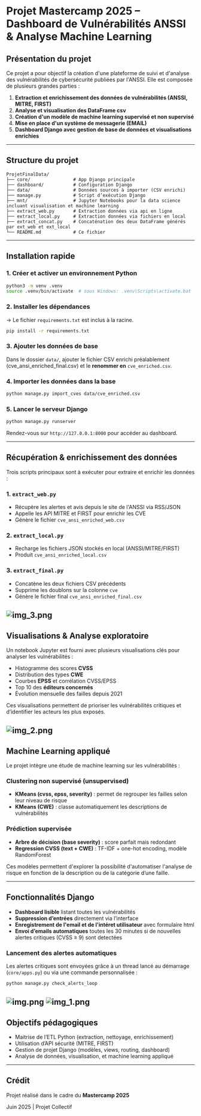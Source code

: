# Projet Mastercamp 2025 – Dashboard de Vulnérabilités ANSSI & Analyse Machine Learning

##  Présentation du projet

Ce projet a pour objectif la création d'une plateforme de suivi et d'analyse des vulnérabilités de cybersécurité publiées par l'ANSSI. Elle est composée de plusieurs grandes parties :

1. **Extraction et enrichissement des données de vulnérabilités (ANSSI, MITRE, FIRST)**
2. **Analyse et visualisation des DataFrame csv**
3. **Création d'un modèle de machine learning supervisé et non supervisé**
4. **Mise en place d'un système de messagerie (EMAIL)**
5. **Dashboard Django avec gestion de base de données et visualisations enrichies**

---

##  Structure du projet

```
ProjetFinalData/
├── core/                # App Django principale
├── dashboard/           # Configuration Django
├── data/                # Données sources à importer (CSV enrichi)
├── manage.py            # Script d’exécution Django
├── mnt/                 # Jupyter Notebooks pour la data science incluant visualisation et machine learning
├── extract_web.py       # Extraction données via api en ligne
├── extract_local.py     # Extraction données via fichiers en local
├── extract_concat.py    # Concaténation des deux DataFrame générés par ext_web et ext_local
└── README.md            # Ce fichier
```

---

##  Installation rapide

### 1. Créer et activer un environnement Python

```bash
python3 -m venv .venv
source .venv/bin/activate  # sous Windows: .venv\Scripts\activate.bat
```

### 2. Installer les dépendances

→ Le fichier `requirements.txt` est inclus à la racine.
```bash
pip install -r requirements.txt
```

### 3. Ajouter les données de base

Dans le dossier `data/`, ajouter le fichier CSV enrichi préalablement (cve_ansi_enriched_final.csv) et le **renommer en** `cve_enriched.csv`.

### 4. Importer les données dans la base

```bash
python manage.py import_cves data/cve_enriched.csv
```

### 5. Lancer le serveur Django

```bash
python manage.py runserver
```

Rendez-vous sur `http://127.0.0.1:8000` pour accéder au dashboard.

---

##  Récupération & enrichissement des données

Trois scripts principaux sont à exécuter pour extraire et enrichir les données :

### 1. `extract_web.py`

* Récupère les alertes et avis depuis le site de l'ANSSI via RSS/JSON
* Appelle les API MITRE et FIRST pour enrichir les CVE
* Génère le fichier `cve_ansi_enriched_web.csv`

### 2. `extract_local.py`

* Recharge les fichiers JSON stockés en local (ANSSI/MITRE/FIRST)
* Produit `cve_ansi_enriched_local.csv`

### 3. `extract_final.py`

* Concatène les deux fichiers CSV précédents
* Supprime les doublons sur la colonne `cve`
* Génère le fichier final `cve_ansi_enriched_final.csv`

![img_3.png](readme_img/img_3.png)
---

##  Visualisations & Analyse exploratoire

Un notebook Jupyter est fourni avec plusieurs visualisations clés pour analyser les vulnérabilités :

* Histogramme des scores **CVSS**
* Distribution des types **CWE**
* Courbes **EPSS** et corrélation CVSS/EPSS
* Top 10 des **éditeurs concernés**
* Évolution mensuelle des failles depuis 2021

Ces visualisations permettent de prioriser les vulnérabilités critiques et d’identifier les acteurs les plus exposés.

![img_2.png](readme_img/img_2.png)
---

##  Machine Learning appliqué

Le projet intègre une étude de machine learning sur les vulnérabilités :

### Clustering non supervisé (unsupervised)

* **KMeans (cvss, epss, severity)** : permet de regrouper les failles selon leur niveau de risque
* **KMeans (CWE)** : classe automatiquement les descriptions de vulnérabilités

### Prédiction supervisée

* **Arbre de décision (base severity)** : score parfait mais redondant
* **Regression CVSS (text + CWE)** : TF-IDF + one-hot encoding, modèle RandomForest

Ces modèles permettent d'explorer la possibilité d'automatiser l'analyse de risque en fonction de la description ou de la catégorie d’une faille.

---

##  Fonctionnalités Django

* **Dashboard lisible** listant toutes les vulnérabilités
* **Suppression d’entrées** directement via l’interface
* **Enregistrement de l'email et de l'intéret utilisateur** avec formulaire html
* **Envoi d’emails automatiques** toutes les 30 minutes si de nouvelles alertes critiques (CVSS ≥ 9) sont detectées

### Lancement des alertes automatiques

Les alertes critiques sont envoyées grâce à un thread lancé au démarrage (`core/apps.py`) ou via une commande personnalisée :

```bash
python manage.py check_alerts_loop
```

![img.png](readme_img/img.png)
![img_1.png](readme_img/img_1.png)
---

##  Objectifs pédagogiques

* Maitrise de l’ETL Python (extraction, nettoyage, enrichissement)
* Utilisation d’API sécurité (MITRE, FIRST)
* Gestion de projet Django (modèles, views, routing, dashboard)
* Analyse de données, visualisation, et machine learning appliqué

---

##  Crédit

Projet réalisé dans le cadre du **Mastercamp 2025**

 Juin 2025  |  Projet Collectif
